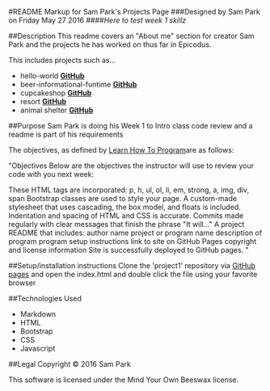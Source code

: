 #README Markup for Sam Park's Projects Page
###Designed by Sam Park on Friday May 27 2016
####_Here to test week 1 skillz_

##Description
This readme covers an "About me" section for creator Sam Park and the projects he has worked on thus far in Epicodus.

This includes projects such as...

* hello-world [**GitHub**](https://github.com/sampark18/hello-world)
* beer-informational-funtime [**GitHub**](https://github.com/sampark18/beer-informational-funtime)
* cupcakeshop [**GitHub**](https://github.com/sampark18/cupcakeshop)
* resort [**GitHub**](https://github.com/sampark18/resort)
* animal shelter [**GitHub**](https://github.com/sampark18/animalshelter)

##Purpose
Sam Park is doing his Week 1 to Intro class code review and a readme is part of his requirements

The objectives, as defined by [Learn How To Program](http://learnhowtoprogram.com)are as follows:

"Objectives
Below are the objectives the instructor will use to review your code with you next week:

These HTML tags are incorporated:
p, h, ul, ol, li, em, strong, a, img, div, span
Bootstrap classes are used to style your page.
A custom-made stylesheet that uses cascading, the box model, and floats is included.
Indentation and spacing of HTML and CSS is accurate.
Commits made regularly with clear messages that finish the phrase "It will…"
A project README that includes:
author name
project or program name
description of program
program setup instructions
link to site on GitHub Pages
copyright and license information
Site is successfully deployed to GitHub pages.
"

##Setup/installation instructions
Clone the 'project1' repository via [GitHub pages](http://sampark18.github.io/project1/projects.html) and open the index.html and double click the file using your favorite browser

##Technologies Used
* Markdown
* HTML
* Bootstrap
* CSS
* Javascript

##Legal
Copyright &copy; 2016 Sam Park

This software is licensed under the Mind Your Own Beeswax license.
